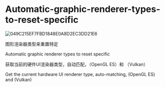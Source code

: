 # Automatic-graphic-renderer-types-to-reset-specific

![049C215EF7FBD1848E0A8D2EC3DD21E6](https://github.com/user-attachments/assets/6d0a620f-a876-4b93-ae89-11e366467458)

图形渲染器类型来重置特定

Automatic graphic renderer types to reset specific

获取当前的硬件UI渲染器类型，自动匹配，（OpenGL ES）和 （Vulkan）

Get the current hardware UI renderer type, auto-matching, (OpenGL ES) and (Vulkan)

